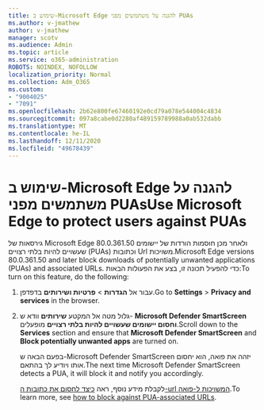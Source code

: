 ```yaml
---
title: שימוש ב-Microsoft Edge להגנה על משתמשים מפני PUAs
ms.author: v-jmathew
author: v-jmathew
manager: scotv
ms.audience: Admin
ms.topic: article
ms.service: o365-administration
ROBOTS: NOINDEX, NOFOLLOW
localization_priority: Normal
ms.collection: Adm_O365
ms.custom:
- "9004025"
- "7091"
ms.openlocfilehash: 2b62e800fe67460192e0cd79a078e544004c4834
ms.sourcegitcommit: 097a8cabe0d2280af489159789988a0ab532dabb
ms.translationtype: MT
ms.contentlocale: he-IL
ms.lasthandoff: 12/11/2020
ms.locfileid: "49678439"
---
```

# <a name="use-microsoft-edge-to-protect-users-against-puas"></a><span data-ttu-id="b9879-102">שימוש ב-Microsoft Edge להגנה על משתמשים מפני PUAs</span><span class="sxs-lookup"><span data-stu-id="b9879-102">Use Microsoft Edge to protect users against PUAs</span></span>

<span data-ttu-id="b9879-103">גירסאות של Microsoft Edge 80.0.361.50 ולאחר מכן חוסמות הורדות של יישומים שעשויים להיות בלתי רצויים (PUAs) וכתובות Url משויכות.</span><span class="sxs-lookup"><span data-stu-id="b9879-103">Microsoft Edge versions 80.0.361.50 and later block downloads of potentially unwanted applications (PUAs) and associated URLs.</span></span> <span data-ttu-id="b9879-104">כדי להפעיל תכונה זו, בצע את הפעולות הבאות:</span><span class="sxs-lookup"><span data-stu-id="b9879-104">To turn on this feature, do the following:</span></span>

1. <span data-ttu-id="b9879-105">עבור אל **הגדרות**  >  **פרטיות ושירותים** בדפדפן.</span><span class="sxs-lookup"><span data-stu-id="b9879-105">Go to **Settings** > **Privacy and services** in the browser.</span></span>

2. <span data-ttu-id="b9879-106">גלול מטה אל המקטע **שירותים** וודא ש- **Microsoft Defender SmartScreen** **וחסום יישומים שעשויים להיות בלתי רצויים** מופעלים.</span><span class="sxs-lookup"><span data-stu-id="b9879-106">Scroll down to the **Services** section and ensure that **Microsoft Defender SmartScreen** and **Block potentially unwanted apps** are turned on.</span></span>

    <span data-ttu-id="b9879-107">בפעם הבאה ש-Microsoft Defender SmartScreen יזהה את פואה, הוא יחסום אותו ויודיע לך בהתאם.</span><span class="sxs-lookup"><span data-stu-id="b9879-107">The next time Microsoft Defender SmartScreen detects a PUA, it will block it and notify you accordingly.</span></span>

    <span data-ttu-id="b9879-108">לקבלת מידע נוסף, ראה [כיצד לחסום את כתובות ה-url המשויכות ל-פואה](https://go.microsoft.com/fwlink/?linkid=2133024).</span><span class="sxs-lookup"><span data-stu-id="b9879-108">To learn more, see [how to block against PUA-associated URLs](https://go.microsoft.com/fwlink/?linkid=2133024).</span></span>
